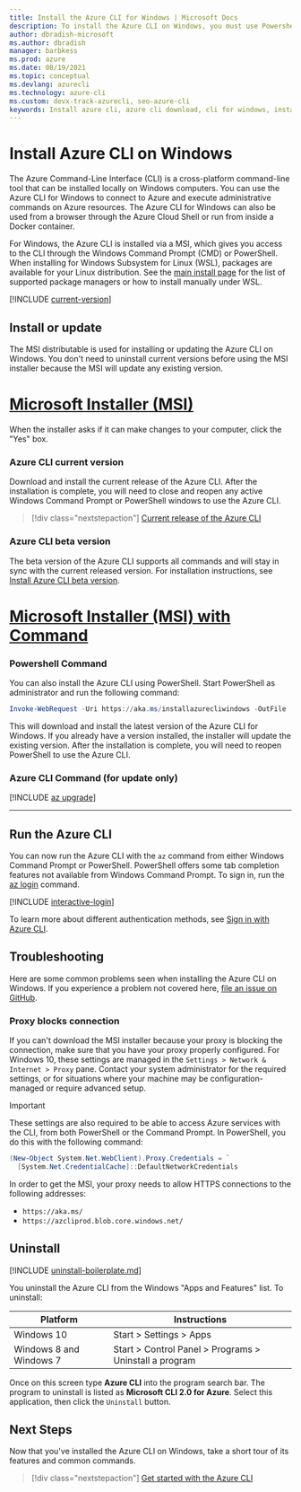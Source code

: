 ```yaml
---
title: Install the Azure CLI for Windows | Microsoft Docs
description: To install the Azure CLI on Windows, you must use Powershell, or an MSI installer, which gives you access to the CLI through the Windows Command Prompt (CMD).
author: dbradish-microsoft
ms.author: dbradish
manager: barbkess
ms.prod: azure
ms.date: 08/19/2021
ms.topic: conceptual
ms.devlang: azurecli
ms.technology: azure-cli 
ms.custom: devx-track-azurecli, seo-azure-cli
keywords: Install azure cli, azure cli download, cli for windows, install azure cli on windows, azure cli windows, install azure cli windows
---
```


# Install Azure CLI on Windows

The Azure Command-Line Interface (CLI) is a cross-platform command-line tool that can be installed locally on Windows computers. You can use the Azure CLI for Windows to connect to Azure and execute administrative commands on Azure resources. The Azure CLI for Windows can also be used from a browser through the Azure Cloud Shell or run from inside a Docker container. 

For Windows, the Azure CLI is installed via a MSI, which gives you access to the CLI through the Windows Command Prompt (CMD) or PowerShell.
When installing for Windows Subsystem for Linux (WSL), packages are available for your Linux distribution. See the [main install page](install-azure-cli.md)
for the list of supported package managers or how to install manually under WSL.

[!INCLUDE [current-version](includes/current-version.md)]

## Install or update

The MSI distributable is used for installing or updating the Azure CLI on Windows. You don't need to uninstall current versions before using the MSI installer because the MSI will update any existing version.

# [Microsoft Installer (MSI)](#tab/azure-cli)

When the installer asks if it can make changes to your computer, click the "Yes" box.

### Azure CLI current version

Download and install the current release of the Azure CLI.  After the installation is complete, you will need to close and reopen any active Windows Command Prompt or PowerShell windows to use the Azure CLI.

> [!div class="nextstepaction"]
> [Current release of the Azure CLI](https://aka.ms/installazurecliwindows)

### Azure CLI beta version

The beta version of the Azure CLI supports all commands and will stay in sync with the current released version.  For installation instructions, see [Install Azure CLI beta version](install-azure-cli-beta.md). 

# [Microsoft Installer (MSI) with Command](#tab/azure-powershell)

### Powershell Command

You can also install the Azure CLI using PowerShell. Start PowerShell as administrator and run the following command:

   ```PowerShell
   Invoke-WebRequest -Uri https://aka.ms/installazurecliwindows -OutFile .\AzureCLI.msi; Start-Process msiexec.exe -Wait -ArgumentList '/I AzureCLI.msi /quiet'; rm .\AzureCLI.msi
   ```

This will download and install the latest version of the Azure CLI for Windows. If you already have a version installed, the installer will update the existing version. After the installation is complete, you will need to reopen PowerShell to use the Azure CLI.

### Azure CLI Command (for update only)
[!INCLUDE [az upgrade](includes/az-upgrade.md)]

---

## Run the Azure CLI

You can now run the Azure CLI with the `az` command from either Windows Command Prompt or PowerShell. PowerShell offers some tab completion features
not available from Windows Command Prompt. To sign in, run the [az login](/cli/azure/reference-index#az_login) command.

[!INCLUDE [interactive-login](includes/interactive-login.md)]

To learn more about different authentication methods, see [Sign in with Azure CLI](authenticate-azure-cli.md).

## Troubleshooting

Here are some common problems seen when installing the Azure CLI on Windows. If you experience a problem not covered here, [file an issue on GitHub](https://github.com/Azure/azure-cli/issues).

### Proxy blocks connection

If you can't download the MSI installer because your proxy is blocking the connection, make sure that
you have your proxy properly configured. For Windows 10, these settings are managed in the
`Settings > Network & Internet > Proxy` pane. Contact your system administrator for the required settings,
or for situations where your machine may be configuration-managed or require advanced setup.

> [!IMPORTANT]
> These settings are also required to be able to access Azure services with the CLI, from both
> PowerShell or the Command Prompt. In PowerShell, you do this with the following command:
>
> ```powershell
> (New-Object System.Net.WebClient).Proxy.Credentials = `
>   [System.Net.CredentialCache]::DefaultNetworkCredentials
> ```

In order to get the MSI, your proxy needs to allow HTTPS connections to the following addresses:

* `https://aka.ms/`
* `https://azcliprod.blob.core.windows.net/`

## Uninstall

[!INCLUDE [uninstall-boilerplate.md](includes/uninstall-boilerplate.md)]

You uninstall the Azure CLI from the Windows "Apps and Features" list. To uninstall:

| Platform | Instructions |
|---|---|
| Windows 10 | Start > Settings > Apps |
| Windows 8 and Windows 7 | Start > Control Panel > Programs > Uninstall a program |

Once on this screen type __Azure CLI__ into the program search bar. The program to uninstall is listed as __Microsoft CLI 2.0 for Azure__. Select this application, then click the `Uninstall` button.

## Next Steps

Now that you've installed the Azure CLI on Windows, take a short tour of its features and common commands.

> [!div class="nextstepaction"]
> [Get started with the Azure CLI](get-started-with-azure-cli.md)
